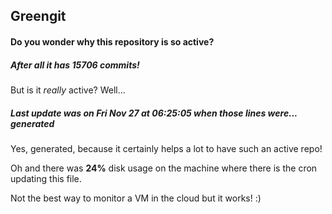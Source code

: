 ## Greengit

#### Do you wonder why this repository is so active?

##### After all it has 15706 commits!

But is it *really* active? Well...

##### Last update was on Fri Nov 27 at 06:25:05 when those lines were... generated

Yes, generated, because it certainly helps a lot to have such an active repo!

Oh and there was **24%** disk usage on the machine
where there is the cron updating this file.

Not the best way to monitor a VM in the cloud but it works! :)
